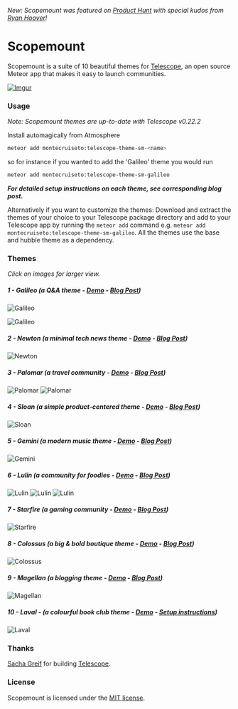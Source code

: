 *New: Scopemount was featured on [Product Hunt](http://www.producthunt.com/tech/scopemount) with special kudos from [Ryan Hoover](http://scopemount.startrack.io/)!*

Scopemount
=========

Scopemount is a suite of 10 beautiful themes for [Telescope](http://www.telescopeapp.org/), an open source Meteor app that makes it easy to launch communities.

[![Imgur](http://i.imgur.com/8yYLXiY.jpg)](http://scopemount.startrack.io)

### Usage

*Note: Scopemount themes are up-to-date with Telescope v0.22.2*

Install automagically from Atmosphere

```bash
meteor add montecruiseto:telescope-theme-sm-<name>
```

so for instance if you wanted to add the 'Galileo' theme you would run

```bash
meteor add montecruiseto:telescope-theme-sm-galileo
```

***For detailed setup instructions on each theme, see corresponding blog post.***

Alternatively if you want to customize the themes: Download and extract the themes of your choice to your Telescope package directory and add to your Telescope app by running the `meteor add` command e.g. `meteor add montecruiseto:telescope-theme-sm-galileo`.
All the themes use the base and hubble theme as a dependency.

### Themes

*Click on images for larger view.*

##### 1 -  Galileo (a Q&A theme - [Demo](http://sm-galileo.meteor.com/) - [Blog Post](http://blog.startrack.io/scopemount-theme-galileo/))

![Galileo](http://i.imgur.com/bTiJHHU.png)

![Galileo](http://i.imgur.com/aJ1mKcE.png)

##### 2 -  Newton (a minimal tech news theme - [Demo](http://sm-newton.meteor.com/) - [Blog Post](http://blog.startrack.io/scopemount-theme-newton/))

![Newton](http://i.imgur.com/eaEWm5A.png)

##### 3 -  Palomar (a travel community - [Demo](http://sm-palomar.meteor.com/) - [Blog Post](http://blog.startrack.io/scopemount-theme-palomar/))

![Palomar](http://i.imgur.com/2vvI6kX.png)
![Palomar](http://i.imgur.com/SMOZYSE.png)

##### 4 -  Sloan (a simple product-centered theme - [Demo](http://sm-sloan.meteor.com/) - [Blog Post](http://blog.startrack.io/scopemount-theme-sloan/))

![Sloan](http://i.imgur.com/ubdDcBc.png)

##### 5 - Gemini (a modern music theme - [Demo](http://sm-gemini.meteor.com/) - [Blog Post](http://blog.startrack.io/scopemount-theme-gemini/))

![Gemini](http://i.imgur.com/My7M31n.png)

##### 6 -  Lulin (a community for foodies - [Demo](http://sm-lulin.meteor.com/) - [Blog Post](http://blog.startrack.io/scopemount-theme-lulin/))

![Lulin](http://i.imgur.com/KlL7XVn.png)
![Lulin](http://i.imgur.com/xtWPgWg.png)
![Lulin](http://i.imgur.com/Mz99E5y.png)

##### 7 -  Starfire (a gaming community - [Demo](http://sm-starfire.meteor.com/) - [Blog Post](http://blog.startrack.io/scopemount-theme-starfire/))

![Starfire](http://i.imgur.com/v8cgZJH.png)

##### 8 -  Colossus (a big & bold boutique theme - [Demo](http://sm-colossus.meteor.com/) - [Blog Post](http://blog.startrack.io/scopemount-theme-colossus/))

![Colossus](http://i.imgur.com/gJJSvXG.png)

##### 9 -  Magellan (a blogging theme - [Demo](http://sm-magellan.meteor.com/) - [Blog Post](http://blog.startrack.io/scopemount-theme-magellan/))

![Magellan](http://i.imgur.com/OuU66bM.png)

##### 10 - Laval - (a colourful book club theme - [Demo](http://sm-laval.meteor.com/) - [Setup instructions](http://scopemount.startrack.io))

![Laval](http://i.imgur.com/2JGzvud.png)


### Thanks

[Sacha Greif](https://github.com/SachaG) for building [Telescope](https://github.com/TelescopeJS/Telescope).

### License

Scopemount is licensed under the [MIT license](http://opensource.org/licenses/MIT).
